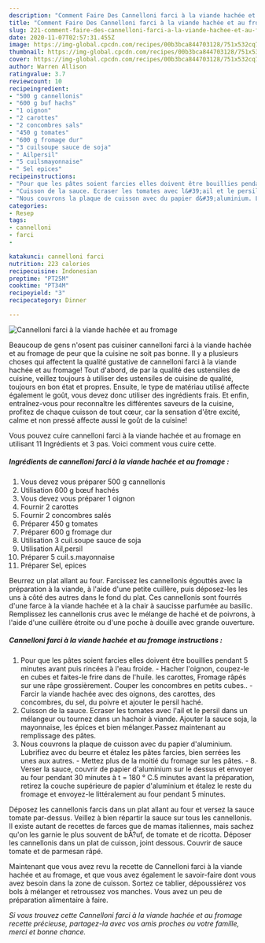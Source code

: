 ```yaml
---
description: "Comment Faire Des Cannelloni farci à la viande hachée et au fromage"
title: "Comment Faire Des Cannelloni farci à la viande hachée et au fromage"
slug: 221-comment-faire-des-cannelloni-farci-a-la-viande-hachee-et-au-fromage
date: 2020-11-07T02:57:31.455Z
image: https://img-global.cpcdn.com/recipes/00b3bca844703128/751x532cq70/cannelloni-farci-a-la-viande-hachee-et-au-fromage-photo-principale-de-la-recette.jpg
thumbnail: https://img-global.cpcdn.com/recipes/00b3bca844703128/751x532cq70/cannelloni-farci-a-la-viande-hachee-et-au-fromage-photo-principale-de-la-recette.jpg
cover: https://img-global.cpcdn.com/recipes/00b3bca844703128/751x532cq70/cannelloni-farci-a-la-viande-hachee-et-au-fromage-photo-principale-de-la-recette.jpg
author: Warren Allison
ratingvalue: 3.7
reviewcount: 10
recipeingredient:
- "500 g cannellonis"
- "600 g buf hachs"
- "1 oignon"
- "2 carottes"
- "2 concombres sals"
- "450 g tomates"
- "600 g fromage dur"
- "3 cuilsoupe sauce de soja"
- " Ailpersil"
- "5 cuilsmayonnaise"
- " Sel epices"
recipeinstructions:
- "Pour que les pâtes soient farcies elles doivent être bouillies pendant 5 minutes avant puis rincées à l&#39;eau froide.  Hacher l&#39;oignon, coupez-le en cubes et faites-le frire dans de l&#39;huile. les carottes, Fromage râpés sur une râpe grossièrement. Couper les concombres en petits cubes..  Farcir la viande hachée avec des oignons, des carottes, des concombres, du sel, du poivre et ajouter le persil haché."
- "Cuisson de la sauce. Ecraser les tomates avec l&#39;ail et le persil dans un mélangeur ou tournez dans un hachoir à viande. Ajouter la sauce soja, la mayonnaise, les épices et bien mélanger.Passez maintenant au remplissage des pâtes."
- "Nous couvrons la plaque de cuisson avec du papier d&#39;aluminium. Lubrifiez avec du beurre et étalez les pâtes farcies, bien serrées les unes aux autres. Mettez plus de la moitié du fromage sur les pâtes.  8. Verser la sauce, couvrir de papier d&#39;aluminium sur le dessus et envoyer au four pendant 30 minutes à t = 180 ° C.5 minutes avant la préparation, retirez la couche supérieure de papier d&#39;aluminium et étalez le reste du fromage et envoyez-le littéralement au four pendant 5 minutes."
categories:
- Resep
tags:
- cannelloni
- farci
- 

katakunci: cannelloni farci  
nutrition: 223 calories
recipecuisine: Indonesian
preptime: "PT25M"
cooktime: "PT34M"
recipeyield: "3"
recipecategory: Dinner

---
```



![Cannelloni farci à la viande hachée et au fromage](https://img-global.cpcdn.com/recipes/00b3bca844703128/751x532cq70/cannelloni-farci-a-la-viande-hachee-et-au-fromage-photo-principale-de-la-recette.jpg)

Beaucoup de gens n'osent pas cuisiner cannelloni farci à la viande hachée et au fromage de peur que la cuisine ne soit pas bonne. Il y a plusieurs choses qui affectent la qualité gustative de cannelloni farci à la viande hachée et au fromage! Tout d'abord, de par la qualité des ustensiles de cuisine, veillez toujours à utiliser des ustensiles de cuisine de qualité, toujours en bon état et propres. Ensuite, le type de matériau utilisé affecte également le goût, vous devez donc utiliser des ingrédients frais. Et enfin, entraînez-vous pour reconnaître les différentes saveurs de la cuisine, profitez de chaque cuisson de tout cœur, car la sensation d'être excité, calme et non pressé affecte aussi le goût de la cuisine!

<!--inarticleads1-->

Vous pouvez cuire cannelloni farci à la viande hachée et au fromage en utilisant 11 Ingrédients et 3 pas. Voici comment vous cuire cette.

##### Ingrédients de cannelloni farci à la viande hachée et au fromage :

1. Vous devez vous préparer 500 g cannellonis
1. Utilisation 600 g bœuf hachés
1. Vous devez vous préparer 1 oignon
1. Fournir 2 carottes
1. Fournir 2 concombres salés
1. Préparer 450 g tomates
1. Préparer 600 g fromage dur
1. Utilisation 3 cuil.soupe sauce de soja
1. Utilisation  Ail,persil
1. Préparer 5 cuil.s.mayonnaise
1. Préparer  Sel, epices


Beurrez un plat allant au four. Farcissez les cannellonis égouttés avec la préparation à la viande, à l&#39;aide d&#39;une petite cuillère, puis déposez-les les uns à côté des autres dans le fond du plat. Ces cannellonis sont fourrés d&#39;une farce à la viande hachée et à la chair à saucisse parfumée au basilic. Remplissez les cannellonis crus avec le mélange de haché et de poivrons, à l&#39;aide d&#39;une cuillère étroite ou d&#39;une poche à douille avec grande ouverture. 

<!--inarticleads2-->

##### Cannelloni farci à la viande hachée et au fromage instructions :

1. Pour que les pâtes soient farcies elles doivent être bouillies pendant 5 minutes avant puis rincées à l&#39;eau froide. -  Hacher l&#39;oignon, coupez-le en cubes et faites-le frire dans de l&#39;huile. les carottes, Fromage râpés sur une râpe grossièrement. Couper les concombres en petits cubes.. -  Farcir la viande hachée avec des oignons, des carottes, des concombres, du sel, du poivre et ajouter le persil haché.
1. Cuisson de la sauce. Ecraser les tomates avec l&#39;ail et le persil dans un mélangeur ou tournez dans un hachoir à viande. Ajouter la sauce soja, la mayonnaise, les épices et bien mélanger.Passez maintenant au remplissage des pâtes.
1. Nous couvrons la plaque de cuisson avec du papier d&#39;aluminium. Lubrifiez avec du beurre et étalez les pâtes farcies, bien serrées les unes aux autres. - Mettez plus de la moitié du fromage sur les pâtes. -  8. Verser la sauce, couvrir de papier d&#39;aluminium sur le dessus et envoyer au four pendant 30 minutes à t = 180 ° C.5 minutes avant la préparation, retirez la couche supérieure de papier d&#39;aluminium et étalez le reste du fromage et envoyez-le littéralement au four pendant 5 minutes.


Déposez les cannellonis farcis dans un plat allant au four et versez la sauce tomate par-dessus. Veillez à bien répartir la sauce sur tous les cannellonis. Il existe autant de recettes de farces que de mamas italiennes, mais sachez qu&#39;on les garnie le plus souvent de bÅ?uf, de tomate et de ricotta. Déposer les cannellonis dans un plat de cuisson, joint dessous. Couvrir de sauce tomate et de parmesan râpé. 

<!--inarticleads1-->

<p>
Maintenant que vous avez revu la recette de Cannelloni farci à la viande hachée et au fromage, et que vous avez également le savoir-faire dont vous avez besoin dans la zone de cuisson. Sortez ce tablier, dépoussiérez vos bols à mélanger et retroussez vos manches. Vous avez un peu de préparation alimentaire à faire.
</p>

<p>
<i>Si vous trouvez cette Cannelloni farci à la viande hachée et au fromage recette précieuse, partagez-la avec vos amis proches ou votre famille, merci et bonne chance.</i>
</p>
